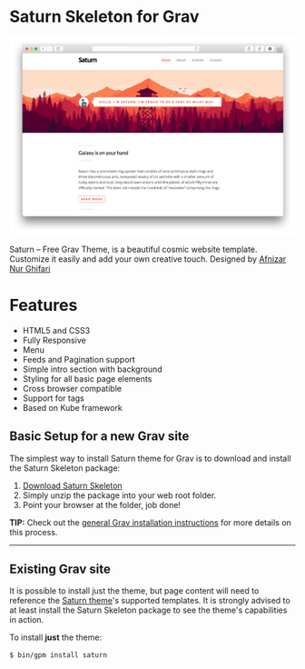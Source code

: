 # Saturn Skeleton for Grav

![Saturn](assets/readme_1.png)

Saturn – Free Grav Theme, is a beautiful cosmic website template. Customize it easily and add your own creative touch. Designed by [Afnizar Nur Ghifari](http://demo.afnizar.com/saturn/#)

# Features

* HTML5 and CSS3
* Fully Responsive
* Menu
* Feeds and Pagination support
* Simple intro section with background
* Styling for all basic page elements
* Cross browser compatible
* Support for tags
* Based on Kube framework

## Basic Setup for a new Grav site

The simplest way to install Saturn theme for Grav is to download and install the Saturn Skeleton package:

1. [Download Saturn Skeleton](http://getgrav.org/downloads/skeletons#extras)
2. Simply unzip the package into your web root folder.
3. Point your browser at the folder, job done!

**TIP:** Check out the [general Grav installation instructions](http://learn.getgrav.org/basics/installation) for more details on this process.

---

## Existing Grav site

It is possible to install just the theme, but page content will need to reference the [Saturn theme](https://github.com/getgrav/grav-theme-saturn)'s supported templates.  It is strongly advised to at least install the Saturn Skeleton package to see the theme's capabilities in action.

To install  **just** the theme:

```
$ bin/gpm install saturn
```



